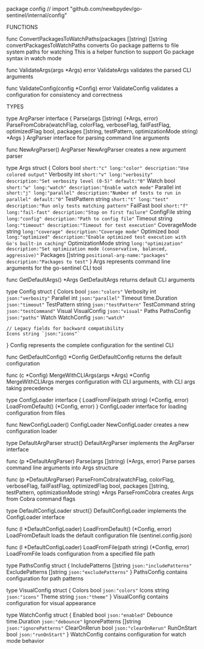 package config // import "github.com/newbpydev/go-sentinel/internal/config"


FUNCTIONS

func ConvertPackagesToWatchPaths(packages []string) []string
    convertPackagesToWatchPaths converts Go package patterns to file system
    paths for watching This is a helper function to support Go package syntax in
    watch mode

func ValidateArgs(args *Args) error
    ValidateArgs validates the parsed CLI arguments

func ValidateConfig(config *Config) error
    ValidateConfig validates a configuration for consistency and correctness


TYPES

type ArgParser interface {
	Parse(args []string) (*Args, error)
	ParseFromCobra(watchFlag, colorFlag, verboseFlag, failFastFlag, optimizedFlag bool, packages []string, testPattern, optimizationMode string) *Args
}
    ArgParser interface for parsing command line arguments

func NewArgParser() ArgParser
    NewArgParser creates a new argument parser

type Args struct {
	Colors           bool     `short:"c" long:"color" description:"Use colored output"`
	Verbosity        int      `short:"v" long:"verbosity" description:"Set verbosity level (0-5)" default:"0"`
	Watch            bool     `short:"w" long:"watch" description:"Enable watch mode"`
	Parallel         int      `short:"j" long:"parallel" description:"Number of tests to run in parallel" default:"0"`
	TestPattern      string   `short:"t" long:"test" description:"Run only tests matching pattern"`
	FailFast         bool     `short:"f" long:"fail-fast" description:"Stop on first failure"`
	ConfigFile       string   `long:"config" description:"Path to config file"`
	Timeout          string   `long:"timeout" description:"Timeout for test execution"`
	CoverageMode     string   `long:"coverage" description:"Coverage mode"`
	Optimized        bool     `long:"optimized" description:"Enable optimized test execution with Go's built-in caching"`
	OptimizationMode string   `long:"optimization" description:"Set optimization mode (conservative, balanced, aggressive)"`
	Packages         []string `positional-arg-name:"packages" description:"Packages to test"`
}
    Args represents command line arguments for the go-sentinel CLI tool

func GetDefaultArgs() *Args
    GetDefaultArgs returns default CLI arguments

type Config struct {
	Colors      bool          `json:"colors"`
	Verbosity   int           `json:"verbosity"`
	Parallel    int           `json:"parallel"`
	Timeout     time.Duration `json:"timeout"`
	TestPattern string        `json:"testPattern"`
	TestCommand string        `json:"testCommand"`
	Visual      VisualConfig  `json:"visual"`
	Paths       PathsConfig   `json:"paths"`
	Watch       WatchConfig   `json:"watch"`

	// Legacy fields for backward compatibility
	Icons string `json:"icons"`
}
    Config represents the complete configuration for the sentinel CLI

func GetDefaultConfig() *Config
    GetDefaultConfig returns the default configuration

func (c *Config) MergeWithCLIArgs(args *Args) *Config
    MergeWithCLIArgs merges configuration with CLI arguments, with CLI args
    taking precedence

type ConfigLoader interface {
	LoadFromFile(path string) (*Config, error)
	LoadFromDefault() (*Config, error)
}
    ConfigLoader interface for loading configuration from files

func NewConfigLoader() ConfigLoader
    NewConfigLoader creates a new configuration loader

type DefaultArgParser struct{}
    DefaultArgParser implements the ArgParser interface

func (p *DefaultArgParser) Parse(args []string) (*Args, error)
    Parse parses command line arguments into Args structure

func (p *DefaultArgParser) ParseFromCobra(watchFlag, colorFlag, verboseFlag, failFastFlag, optimizedFlag bool, packages []string, testPattern, optimizationMode string) *Args
    ParseFromCobra creates Args from Cobra command flags

type DefaultConfigLoader struct{}
    DefaultConfigLoader implements the ConfigLoader interface

func (l *DefaultConfigLoader) LoadFromDefault() (*Config, error)
    LoadFromDefault loads the default configuration file (sentinel.config.json)

func (l *DefaultConfigLoader) LoadFromFile(path string) (*Config, error)
    LoadFromFile loads configuration from a specified file path

type PathsConfig struct {
	IncludePatterns []string `json:"includePatterns"`
	ExcludePatterns []string `json:"excludePatterns"`
}
    PathsConfig contains configuration for path patterns

type VisualConfig struct {
	Colors bool   `json:"colors"`
	Icons  string `json:"icons"`
	Theme  string `json:"theme"`
}
    VisualConfig contains configuration for visual appearance

type WatchConfig struct {
	Enabled        bool          `json:"enabled"`
	Debounce       time.Duration `json:"debounce"`
	IgnorePatterns []string      `json:"ignorePatterns"`
	ClearOnRerun   bool          `json:"clearOnRerun"`
	RunOnStart     bool          `json:"runOnStart"`
}
    WatchConfig contains configuration for watch mode behavior

